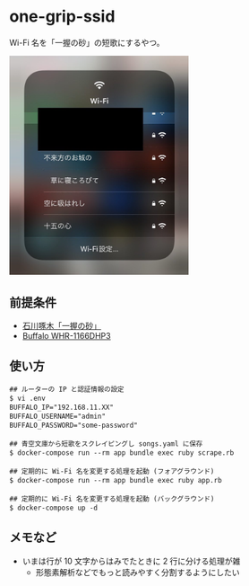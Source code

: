 # one-grip-ssid

Wi-Fi 名を「一握の砂」の短歌にするやつ。

<img src="screenshot.jpg" width="320px">

## 前提条件

* [石川啄木「一握の砂」](https://www.aozora.gr.jp/cards/000153/files/816_15786.html)
* [Buffalo WHR-1166DHP3](https://www.buffalo.jp/product/detail/whr-1166dhp3.html)

## 使い方

```
## ルーターの IP と認証情報の設定
$ vi .env
BUFFALO_IP="192.168.11.XX"
BUFFALO_USERNAME="admin"
BUFFALO_PASSWORD="some-password"

## 青空文庫から短歌をスクレイピングし songs.yaml に保存
$ docker-compose run --rm app bundle exec ruby scrape.rb

## 定期的に Wi-Fi 名を変更する処理を起動 (フォアグラウンド)
$ docker-compose run --rm app bundle exec ruby app.rb

## 定期的に Wi-Fi 名を変更する処理を起動 (バックグラウンド)
$ docker-compose up -d
```

## メモなど

* いまは行が 10 文字からはみでたときに 2 行に分ける処理が雑
    * 形態素解析などでもっと読みやすく分割するようにしたい
